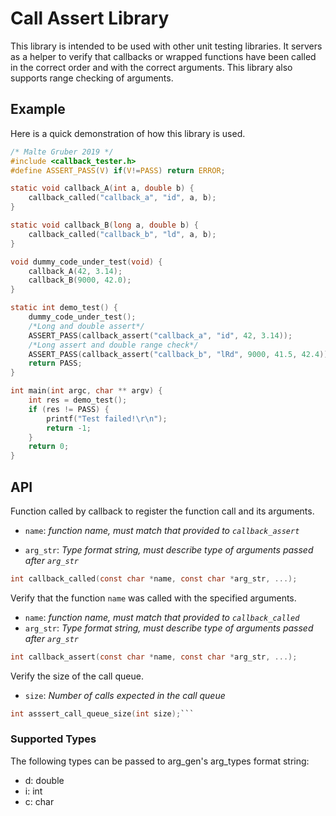 
# Call Assert Library
This library is intended to be used with other unit testing libraries. It servers as a helper to verify that callbacks or wrapped functions have been called in the correct order and with the correct arguments. This library also supports range checking of arguments.

## Example
Here is a quick demonstration of how this library is used.
```C
/* Malte Gruber 2019 */
#include <callback_tester.h>
#define ASSERT_PASS(V) if(V!=PASS) return ERROR;

static void callback_A(int a, double b) {
	callback_called("callback_a", "id", a, b);
}

static void callback_B(long a, double b) {
	callback_called("callback_b", "ld", a, b);
}

void dummy_code_under_test(void) {
	callback_A(42, 3.14);
	callback_B(9000, 42.0);
}

static int demo_test() {
	dummy_code_under_test();
	/*Long and double assert*/
	ASSERT_PASS(callback_assert("callback_a", "id", 42, 3.14));
	/*Long assert and double range check*/
	ASSERT_PASS(callback_assert("callback_b", "lRd", 9000, 41.5, 42.4));
	return PASS;
}

int main(int argc, char ** argv) {
	int res = demo_test();
	if (res != PASS) {
		printf("Test failed!\r\n");
		return -1;
	}
	return 0;
}
```

## API

Function called by callback to register the function call and its arguments.

- `name`: *function name, must match that provided to `callback_assert`*

- `arg_str`:  *Type format string, must describe type of arguments passed after `arg_str`*

```C
int callback_called(const char *name, const char *arg_str, ...);
```
Verify that the function `name` was called with the specified arguments.
- `name`: *function name, must match that provided to `callback_called`*
- `arg_str`: *Type format string, must describe type of arguments passed after `arg_str`*
```C
int callback_assert(const char *name, const char *arg_str, ...);
```
Verify the size of the call queue.
- `size`:  *Number of calls expected in the call queue*
```C
int asssert_call_queue_size(int size);```
```

### Supported Types
The following types can be passed to arg_gen's arg_types format string:
- d: double
- i: int
- c: char
